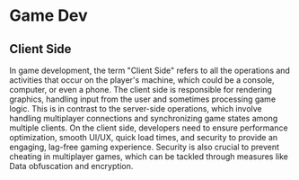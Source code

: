 # Game Dev

## Client Side

In game development, the term "Client Side" refers to all the operations and activities that occur on the player's machine, which could be a console, computer, or even a phone. The client side is responsible for rendering graphics, handling input from the user and sometimes processing game logic. This is in contrast to the server-side operations, which involve handling multiplayer connections and synchronizing game states among multiple clients. On the client side, developers need to ensure performance optimization, smooth UI/UX, quick load times, and security to provide an engaging, lag-free gaming experience. Security is also crucial to prevent cheating in multiplayer games, which can be tackled through measures like Data obfuscation and encryption.


